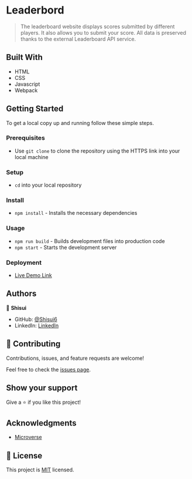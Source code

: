 # Leaderbord

> The leaderboard website displays scores submitted by different players. It also allows you to submit your score. All data is preserved thanks to the external Leaderboard API service.

## Built With

- HTML
- CSS
- Javascript
- Webpack
  
## Getting Started

To get a local copy up and running follow these simple steps.

### Prerequisites

- Use `git clone` to clone the repository using the HTTPS link into your local machine

### Setup

- `cd` into your local repository

### Install

- `npm install` - Installs the necessary dependencies

### Usage

- `npm run build` - Builds development files into production code
- `npm start` - Starts the development server

### Deployment

- [Live Demo Link](https://shisui6.github.io/leaderboard/dist/)

## Authors

👤 **Shisui**

- GitHub: [@Shisui6](https://github.com/Shisui6)
- LinkedIn: [LinkedIn](https://www.linkedin.com/in/okemdi-udeh-1b472615a/)

## 🤝 Contributing

Contributions, issues, and feature requests are welcome!

Feel free to check the [issues page](../../issues/).

## Show your support

Give a ⭐️ if you like this project!

## Acknowledgments

- [Microverse](https://www.microverse.org/)

## 📝 License

This project is [MIT](./LICENSE) licensed.
